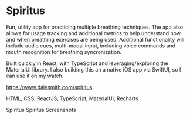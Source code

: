 # Spiritus

Fun, utility app for practicing multiple breathing techniques. The app also allows for usage tracking and additional metrics to help understand how and when breathing exercises are being used. Additional functionality will include audio cues, multi-modal input, including voice commands and mouth recognition for breathing syncronization.

Built quickly in React, with TypeScript and leveraging/exploring the MaterialUI library. I also building this an a native iOS app via SwiftUI, so I can use it on my watch.

https://www.dalesmith.com/spiritus

HTML, CSS, ReactJS, TypeScript, MaterialUI, Recharts

Spiritus
Spiritus Screenshots
